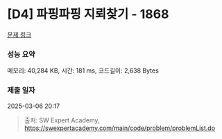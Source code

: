 # [D4] 파핑파핑 지뢰찾기 - 1868 

[문제 링크](https://swexpertacademy.com/main/code/problem/problemDetail.do?contestProbId=AV5LwsHaD1MDFAXc) 

### 성능 요약

메모리: 40,284 KB, 시간: 181 ms, 코드길이: 2,638 Bytes

### 제출 일자

2025-03-06 20:17



> 출처: SW Expert Academy, https://swexpertacademy.com/main/code/problem/problemList.do